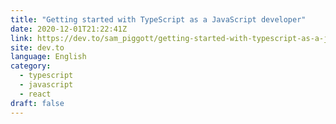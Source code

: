 ```yaml
---
title: "Getting started with TypeScript as a JavaScript developer"
date: 2020-12-01T21:22:41Z
link: https://dev.to/sam_piggott/getting-started-with-typescript-as-a-javascript-developer-4b3l?utm_medium=RSS&utm_source=news.12bit.vn
site: dev.to
language: English
category:
  - typescript
  - javascript
  - react
draft: false
---
```

